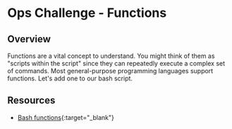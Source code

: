 # Ops Challenge - Functions 

## Overview

Functions are a vital concept to understand. You might think of them as "scripts within the script" since they can repeatedly execute a complex set of commands. Most general-purpose programming languages support functions. Let's add one to our bash script.

## Resources

- [Bash functions](https://ryanstutorials.net/bash-scripting-tutorial/bash-functions.php){:target="_blank"}
